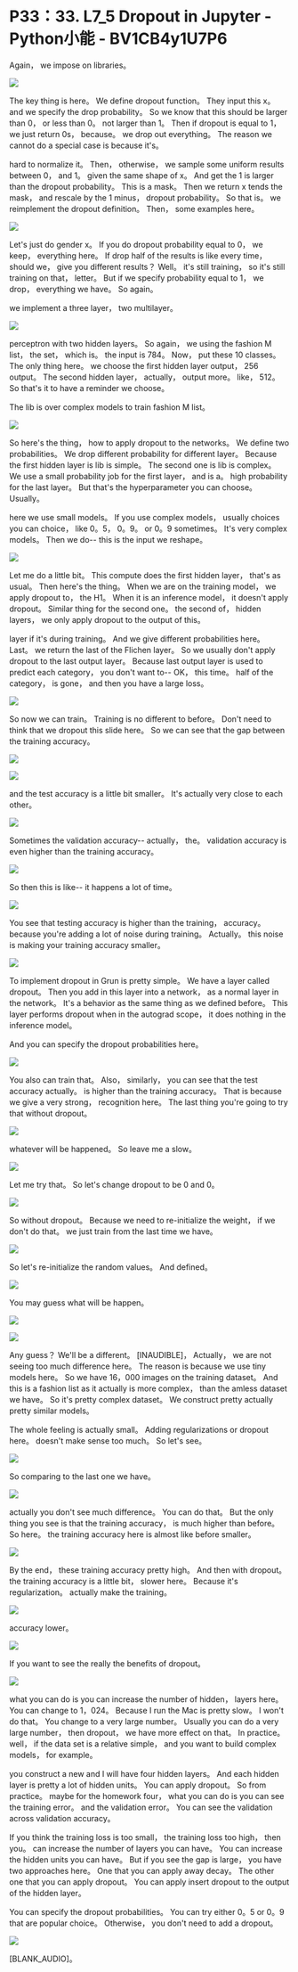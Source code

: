 # P33：33. L7_5 Dropout in Jupyter - Python小能 - BV1CB4y1U7P6

 Again， we impose on libraries。

![](img/96dfb04884f243a06d87f02ab29b9783_1.png)

 The key thing is here。 We define dropout function。 They input this x。 and we specify the drop probability。 So we know that this should be larger than 0， or less than 0。 not larger than 1。 Then if dropout is equal to 1， we just return 0s， because。 we drop out everything。 The reason we cannot do a special case is because it's。

 hard to normalize it。 Then， otherwise， we sample some uniform results between 0， and 1。 given the same shape of x。 And get the 1 is larger than the dropout probability。 This is a mask。 Then we return x tends the mask， and rescale by the 1 minus， dropout probability。 So that is。 we reimplement the dropout definition。 Then， some examples here。





![](img/96dfb04884f243a06d87f02ab29b9783_3.png)

 Let's just do gender x。 If you do dropout probability equal to 0， we keep， everything here。 If drop half of the results is like every time， should we， give you different results？ Well。 it's still training， so it's still training on that， letter。 But if we specify probability equal to 1， we drop， everything we have。 So again。

 we implement a three layer， two multilayer。

![](img/96dfb04884f243a06d87f02ab29b9783_5.png)

 perceptron with two hidden layers。 So again， we using the fashion M list， the set， which is。 the input is 784。 Now， put these 10 classes。 The only thing here。 we choose the first hidden layer output， 256 output。 The second hidden layer， actually， output more。 like， 512。 So that's it to have a reminder we choose。

 The lib is over complex models to train fashion M list。

![](img/96dfb04884f243a06d87f02ab29b9783_7.png)

 So here's the thing， how to apply dropout to the networks。 We define two probabilities。 We drop different probability for different layer。 Because the first hidden layer is lib is simple。 The second one is lib is complex。 We use a small probability job for the first layer， and is a。 high probability for the last layer。 But that's the hyperparameter you can choose。 Usually。

 here we use small models。 If you use complex models， usually choices you can choice， like 0。5， 0。9。 or 0。9 sometimes。 It's very complex models。 Then we do-- this is the input we reshape。

![](img/96dfb04884f243a06d87f02ab29b9783_9.png)

 Let me do a little bit。 This compute does the first hidden layer， that's as usual。 Then here's the thing。 When we are on the training model， we apply dropout to， the H1。 When it is an inference model， it doesn't apply dropout。 Similar thing for the second one。 the second of， hidden layers， we only apply dropout to the output of this。

 layer if it's during training。 And we give different probabilities here。 Last。 we return the last of the Flichen layer。 So we usually don't apply dropout to the last output layer。 Because last output layer is used to predict each category， you don't want to-- OK， this time。 half of the category， is gone， and then you have a large loss。





![](img/96dfb04884f243a06d87f02ab29b9783_11.png)

 So now we can train。 Training is no different to before。 Don't need to think that we dropout this slide here。 So we can see that the gap between the training accuracy。

![](img/96dfb04884f243a06d87f02ab29b9783_13.png)



![](img/96dfb04884f243a06d87f02ab29b9783_14.png)

 and the test accuracy is a little bit smaller。 It's actually very close to each other。

![](img/96dfb04884f243a06d87f02ab29b9783_16.png)

 Sometimes the validation accuracy-- actually， the。 validation accuracy is even higher than the training accuracy。

![](img/96dfb04884f243a06d87f02ab29b9783_18.png)

 So then this is like-- it happens a lot of time。

![](img/96dfb04884f243a06d87f02ab29b9783_20.png)

 You see that testing accuracy is higher than the training， accuracy。 because you're adding a lot of noise during training。 Actually。 this noise is making your training accuracy smaller。

![](img/96dfb04884f243a06d87f02ab29b9783_22.png)

 To implement dropout in Grun is pretty simple。 We have a layer called dropout。 Then you add in this layer into a network， as a normal layer in the network。 It's a behavior as the same thing as we defined before。 This layer performs dropout when in the autograd scope， it does nothing in the inference model。

 And you can specify the dropout probabilities here。

![](img/96dfb04884f243a06d87f02ab29b9783_24.png)

 You also can train that。 Also， similarly， you can see that the test accuracy actually。 is higher than the training accuracy。 That is because we give a very strong， recognition here。 The last thing you're going to try that without dropout。

![](img/96dfb04884f243a06d87f02ab29b9783_26.png)

 whatever will be happened。 So leave me a slow。

![](img/96dfb04884f243a06d87f02ab29b9783_28.png)

 Let me try that。 So let's change dropout to be 0 and 0。

![](img/96dfb04884f243a06d87f02ab29b9783_30.png)

 So without dropout。 Because we need to re-initialize the weight， if we don't do that。 we just train from the last time we have。

![](img/96dfb04884f243a06d87f02ab29b9783_32.png)

 So let's re-initialize the random values。 And defined。

![](img/96dfb04884f243a06d87f02ab29b9783_34.png)

 You may guess what will be happen。

![](img/96dfb04884f243a06d87f02ab29b9783_36.png)



![](img/96dfb04884f243a06d87f02ab29b9783_37.png)

 Any guess？ We'll be a different。 [INAUDIBLE]， Actually， we are not seeing too much difference here。 The reason is because we use tiny models here。 So we have 16，000 images on the training dataset。 And this is a fashion list as it actually is more complex， than the amless dataset we have。 So it's pretty complex dataset。 We construct pretty actually pretty similar models。

 The whole feeling is actually small。 Adding regularizations or dropout here。 doesn't make sense too much。 So let's see。

![](img/96dfb04884f243a06d87f02ab29b9783_39.png)

 So comparing to the last one we have。

![](img/96dfb04884f243a06d87f02ab29b9783_41.png)

 actually you don't see much difference。 You can do that。 But the only thing you see is that the training accuracy， is much higher than before。 So here。 the training accuracy here is almost like before smaller。

![](img/96dfb04884f243a06d87f02ab29b9783_43.png)

 By the end， these training accuracy pretty high。 And then with dropout。 the training accuracy is a little bit， slower here。 Because it's regularization。 actually make the training。

![](img/96dfb04884f243a06d87f02ab29b9783_45.png)

 accuracy lower。

![](img/96dfb04884f243a06d87f02ab29b9783_47.png)

 If you want to see the really the benefits of dropout。

![](img/96dfb04884f243a06d87f02ab29b9783_49.png)

 what you can do is you can increase the number of hidden， layers here。 You can change to 1，024。 Because I run the Mac is pretty slow。 I won't do that。 You change to a very large number。 Usually you can do a very large number， then dropout， we have more effect on that。 In practice。 well， if the data set is a relative simple， and you want to build complex models， for example。

 you construct a new and I will have four hidden layers。 And each hidden layer is pretty a lot of hidden units。 You can apply dropout。 So from practice。 maybe for the homework four， what you can do is you can see the training error。 and the validation error。 You can see the validation across validation accuracy。

 If you think the training loss is too small， the training loss too high， then you。 can increase the number of layers you can have。 You can increase the hidden units you can have。 But if you see the gap is large， you have two approaches here。 One that you can apply away decay。 The other one that you can apply dropout。 You can apply insert dropout to the output of the hidden layer。

 You can specify the dropout probabilities。 You can try either 0。5 or 0。9 that are popular choice。 Otherwise， you don't need to add a dropout。

![](img/96dfb04884f243a06d87f02ab29b9783_51.png)

 [BLANK_AUDIO]。